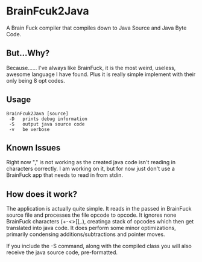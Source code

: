 # BrainFcuk2Java
A Brain Fuck compiler that compiles down to Java Source and Java Byte Code.

But...Why?
--------

Because......  I've always like BrainFuck, it is the most weird, useless, awesome language I have found.  Plus it is really simple implement with their only being 8 opt codes.

Usage
--------

    BrainFcuk2Java [source]
     -D   prints debug information
     -S   output java source code
     -v   be verbose
     

Known Issues
--------

Right now "," is not working as the created java code isn't reading in characters correctly.  I am working on it, but for now just don't use a BrainFuck app that needs to read in from stdin.

How does it work?
--------

The application is actually quite simple.  It reads in the passed in BrainFuck source file and processes the file opcode to opcode.  It ignores none BrainFuck characters (+-<>[],.), creatinga stack of opcodes which then get translated into java code.  It does perform some minor optimizations, primarily condensing additions/subtractions and pointer moves.  

If you include the -S command, along with the compiled class you will also receive the java source code, pre-formatted.

